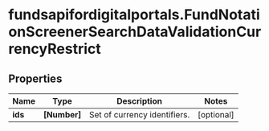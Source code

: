 # fundsapifordigitalportals.FundNotationScreenerSearchDataValidationCurrencyRestrict

## Properties

Name | Type | Description | Notes
------------ | ------------- | ------------- | -------------
**ids** | **[Number]** | Set of currency identifiers. | [optional] 


